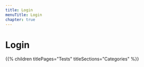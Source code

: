 ```yaml
---
title: Login
menuTitle: Login
chapter: true
---
```


# Login

{{% children titlePages="Tests" titleSections="Categories" %}}
